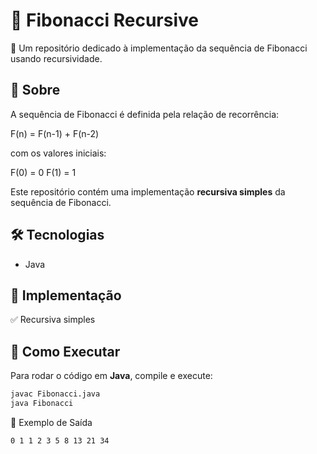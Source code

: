 # 📜 Fibonacci Recursive

🚀 Um repositório dedicado à implementação da sequência de Fibonacci usando recursividade.

## 📖 Sobre

A sequência de Fibonacci é definida pela relação de recorrência:

F(n) = F(n-1) + F(n-2)

com os valores iniciais:

F(0) = 0 F(1) = 1


Este repositório contém uma implementação **recursiva simples** da sequência de Fibonacci.

## 🛠 Tecnologias

- Java

## 📌 Implementação

✅ Recursiva simples

## 🚀 Como Executar

Para rodar o código em **Java**, compile e execute:

```bash
javac Fibonacci.java
java Fibonacci
```

📝 Exemplo de Saída

```
0 1 1 2 3 5 8 13 21 34
```
